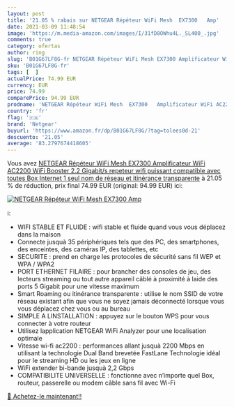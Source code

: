 ```yaml
---
layout: post
title: '21.05 % rabais sur NETGEAR Répéteur WiFi Mesh  EX7300   Amp'
date: 2021-03-09 11:48:54
image: 'https://m.media-amazon.com/images/I/31fD8OWhu4L._SL400_.jpg'
comments: true
category: ofertas
author: ring
slug: 'B01G67LF8G-fr NETGEAR Répéteur WiFi Mesh EX7300 Amplificateur WiFi...'
sku: 'B01G67LF8G-fr'
tags: [  ]
actualPrice: 74.99 EUR
currency: EUR
price: 74.99
comparePrice: 94.99 EUR
prodname: 'NETGEAR Répéteur WiFi Mesh  EX7300   Amplificateur WiFi AC2200  WiFi Booster  2.2 Gigabit/s  repeteur wifi puissant compatible avec toutes Box Internet  1 seul nom de réseau et itinérance transparente'
country: 'fr'
flag: '🇫🇷'
brand: 'Netgear'
buyurl: 'https://www.amazon.fr/dp/B01G67LF8G/?tag=tolees0d-21'
descuento: '21.05'
average: '83.2797674418605'
---
```


Vous avez [NETGEAR Répéteur WiFi Mesh  EX7300   Amplificateur WiFi AC2200  WiFi Booster  2.2 Gigabit/s  repeteur wifi puissant compatible avec toutes Box Internet  1 seul nom de réseau et itinérance transparente](https://www.amazon.fr/dp/B01G67LF8G/?tag=tolees0d-21)  à  21.05 % de réduction, prix final  74.99 EUR (original: 94.99 EUR) ici:

[![NETGEAR Répéteur WiFi Mesh  EX7300   Amp](https://m.media-amazon.com/images/I/31fD8OWhu4L._SL400_.jpg)](https://www.amazon.fr/dp/B01G67LF8G/?tag=tolees0d-21)

ℹ️:

- WIFI STABLE ET FLUIDE : wifi stable et fluide quand vous vous déplacez dans la maison
- Connecte jusquà 35 périphériques tels que des PC, des smartphones, des enceintes, des caméras IP, des tablettes, etc
- SECURITE : prend en charge les protocoles de sécurité sans fil WEP et WPA / WPA2
- PORT ETHERNET FILAIRE : pour brancher des consoles de jeu, des lecteurs streaming ou tout autre appareil câblé à proximité à laide des ports 5 Gigabit pour une vitesse maximum
- Smart Roaming ou itinérance transparente : utilise le nom SSID de votre réseau existant afin que vous ne soyez jamais déconnecté lorsque vous vous déplacez chez vous ou au bureau
- SIMPLE A LINSTALLATION : appuyez sur le bouton WPS pour vous connecter à votre routeur
- Utilisez lapplication NETGEAR WiFi Analyzer pour une localisation optimale
- Vitesse wi-fi ac2200 : performances allant jusquà 2200 Mbps en utilisant la technologie Dual Band brevetée FastLane Technologie idéal pour le streaming HD ou les jeux en ligne
- WiFi extender bi-bande jusquà 2,2 Gbps
- COMPATIBILITE UNIVERSELLE : fonctionne avec n’importe quel Box, routeur, passerelle ou modem câble sans fil avec Wi-Fi

[🛒 Achetez-le maintenant!!](https://www.amazon.fr/dp/B01G67LF8G/?tag=tolees0d-21)

